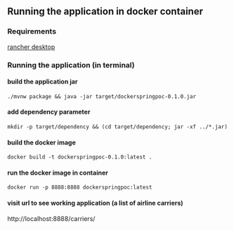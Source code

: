 ## Running the application in docker container
### Requirements
[rancher desktop](https://rancherdesktop.io)

### Running the application (in terminal)
#### build the application jar
`./mvnw package && java -jar target/dockerspringpoc-0.1.0.jar`
#### add dependency parameter
`mkdir -p target/dependency && (cd target/dependency; jar -xf ../*.jar)`
#### build the docker image
`docker build -t dockerspringpoc-0.1.0:latest .`
#### run the docker image in container
`docker run -p 8888:8888 dockerspringpoc:latest`
#### visit url to see working application (a list of airline carriers)
http://localhost:8888/carriers/ 